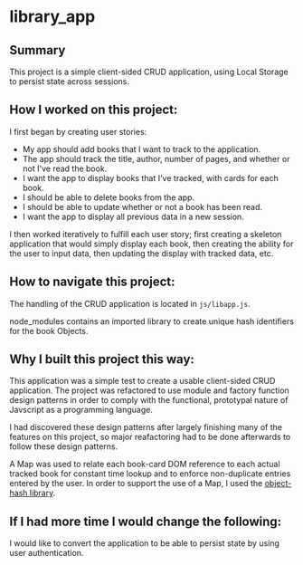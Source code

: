# library_app

## Summary
This project is a simple client-sided CRUD application, using Local Storage
to persist state across sessions.

## How I worked on this project:
I first began by creating user stories:
- My app should add books that I want to track to the application.
- The app should track the title, author, number of pages, and whether or not I've read the book.
- I want the app to display books that I've tracked, with cards for each  book.
- I should be able to delete books from the app.
- I should be able to update whether or not a book has been read.
- I want the app to display all previous data in a new session.

I then worked iteratively to fulfill each user story; first creating a skeleton
application that would simply display each book, then creating the ability for
the user to input data, then updating the display with tracked data, etc.

## How to navigate this project:
The handling of the CRUD application is located in `js/libapp.js`.

node_modules contains an imported library to create unique hash identifiers
for the book Objects.

## Why I built this project this way:
This application was a simple test to create a usable client-sided CRUD application. The project was refactored to use module and factory function design patterns in order to comply with the functional, prototypal nature of Javscript as a programming language. 

I had discovered these design patterns after largely finishing many of the features on this project, so major reafactoring had to be done afterwards to follow these design patterns.

A Map was used to relate each book-card DOM reference to each actual tracked
book for constant time lookup and to enforce non-duplicate entries entered by the user. In order to support the use of a Map, I used the [object-hash library](https://www.npmjs.com/package/object-hash).


## If I had more time I would change the following:
I would like to convert the application to be able to persist state by using user authentication.

